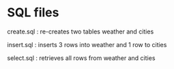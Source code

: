 # SQL files

create.sql : re-creates two tables weather and cities

insert.sql : inserts 3 rows into weather and 1 row to cities

select.sql : retrieves all rows from weather and cities
